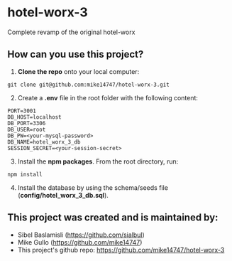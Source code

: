 # hotel-worx-3
Complete revamp of the original hotel-worx

## How can you use this project?
1. **Clone the repo** onto your local computer:
```
git clone git@github.com:mike14747/hotel-worx-3.git
```
2. Create a **.env** file in the root folder with the following content:
```
PORT=3001
DB_HOST=localhost
DB_PORT=3306
DB_USER=root
DB_PW=<your-mysql-password>
DB_NAME=hotel_worx_3_db
SESSION_SECRET=<your-session-secret>
```
3. Install the **npm packages**. From the root directory, run:
```
npm install
```
4. Install the database by using the schema/seeds file (**config/hotel_worx_3_db.sql**).

## This project was created and is maintained by:
* Sibel Baslamisli (https://github.com/sialbul)
* Mike Gullo (https://github.com/mike14747)
* This project's github repo: https://github.com/mike14747/hotel-worx-3
